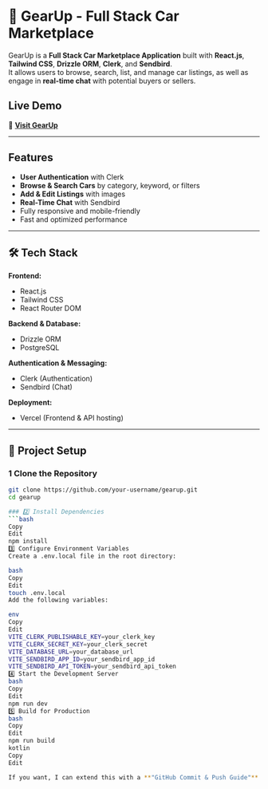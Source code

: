 # 🚗 GearUp - Full Stack Car Marketplace

GearUp is a **Full Stack Car Marketplace Application** built with **React.js**, **Tailwind CSS**, **Drizzle ORM**, **Clerk**, and **Sendbird**.  
It allows users to browse, search, list, and manage car listings, as well as engage in **real-time chat** with potential buyers or sellers.

##  Live Demo
🔗 **[Visit GearUp](https://your-vercel-deployment-link.vercel.app)**

---

##  Features
-  **User Authentication** with Clerk
-  **Browse & Search Cars** by category, keyword, or filters
-  **Add & Edit Listings** with images
-  **Real-Time Chat** with Sendbird
-  Fully responsive and mobile-friendly
-  Fast and optimized performance

---

## 🛠 Tech Stack
**Frontend:**
- React.js
- Tailwind CSS
- React Router DOM

**Backend & Database:**
- Drizzle ORM
- PostgreSQL

**Authentication & Messaging:**
- Clerk (Authentication)
- Sendbird (Chat)

**Deployment:**
- Vercel (Frontend & API hosting)

---

## 📂 Project Setup

### 1️ Clone the Repository
```bash
git clone https://github.com/your-username/gearup.git
cd gearup

### 2️⃣ Install Dependencies
```bash
Copy
Edit
npm install
3️⃣ Configure Environment Variables
Create a .env.local file in the root directory:

bash
Copy
Edit
touch .env.local
Add the following variables:

env
Copy
Edit
VITE_CLERK_PUBLISHABLE_KEY=your_clerk_key
VITE_CLERK_SECRET_KEY=your_clerk_secret
VITE_DATABASE_URL=your_database_url
VITE_SENDBIRD_APP_ID=your_sendbird_app_id
VITE_SENDBIRD_API_TOKEN=your_sendbird_api_token
4️⃣ Start the Development Server
bash
Copy
Edit
npm run dev
5️⃣ Build for Production
bash
Copy
Edit
npm run build
kotlin
Copy
Edit

If you want, I can extend this with a **"GitHub Commit & Push Guide"** so contributors know e
